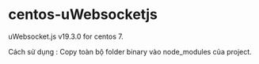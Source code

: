 # centos-uWebsocketjs
uWebsocket.js v19.3.0 for centos 7.

Cách sử dụng : Copy toàn bộ folder binary vào node_modules của project.
